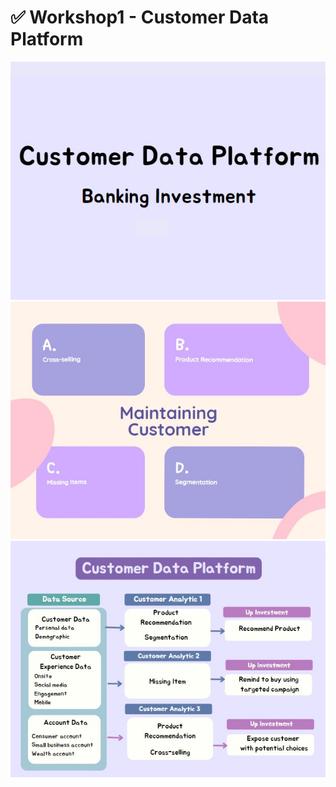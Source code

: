 # :white_check_mark: Workshop1 - Customer Data Platform
![Alt text](https://github.com/Thaniparn/MADT8101-Customer-Analytics/blob/01a7bc9690bc0aa18feac4094927268e92a6a0b0/Workshop1%20-%20Customer%20Data%20Platform/Workshop1_1.jpg)
![Alt text](https://github.com/Thaniparn/MADT8101-Customer-Analytics/blob/01a7bc9690bc0aa18feac4094927268e92a6a0b0/Workshop1%20-%20Customer%20Data%20Platform/Workshop1_2.jpg)
![Alt text](https://github.com/Thaniparn/MADT8101-Customer-Analytics/blob/01a7bc9690bc0aa18feac4094927268e92a6a0b0/Workshop1%20-%20Customer%20Data%20Platform/Workshop1_3.jpg)

